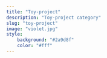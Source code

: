 ```yaml
---
title: "Toy-project"
description: "Toy-project category"
slug: "toy-project"
image: "violet.jpg"
style:
    background: "#2a9d8f"
    color: "#fff"
---
```


